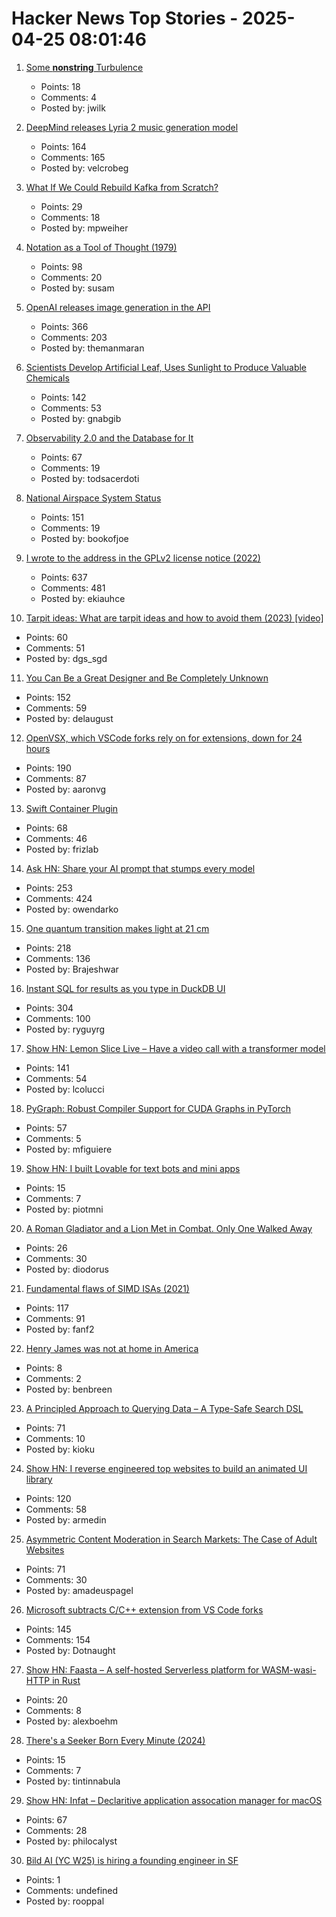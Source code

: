 # Hacker News Top Stories - 2025-04-25 08:01:46

1. [Some __nonstring__ Turbulence](https://lwn.net/SubscriberLink/1018486/1dcd29863655cb25/)
   - Points: 18
   - Comments: 4
   - Posted by: jwilk

2. [DeepMind releases Lyria 2 music generation model](https://deepmind.google/discover/blog/music-ai-sandbox-now-with-new-features-and-broader-access/)
   - Points: 164
   - Comments: 165
   - Posted by: velcrobeg

3. [What If We Could Rebuild Kafka from Scratch?](https://www.morling.dev/blog/what-if-we-could-rebuild-kafka-from-scratch/)
   - Points: 29
   - Comments: 18
   - Posted by: mpweiher

4. [Notation as a Tool of Thought (1979)](https://www.jsoftware.com/papers/tot.htm)
   - Points: 98
   - Comments: 20
   - Posted by: susam

5. [OpenAI releases image generation in the API](https://openai.com/index/image-generation-api/)
   - Points: 366
   - Comments: 203
   - Posted by: themanmaran

6. [Scientists Develop Artificial Leaf, Uses Sunlight to Produce Valuable Chemicals](https://newscenter.lbl.gov/2025/04/24/scientists-develop-artificial-leaf-that-uses-sunlight-to-produce-valuable-chemicals/)
   - Points: 142
   - Comments: 53
   - Posted by: gnabgib

7. [Observability 2.0 and the Database for It](https://greptime.com/blogs/2025-04-25-greptimedb-observability2-new-database)
   - Points: 67
   - Comments: 19
   - Posted by: todsacerdoti

8. [National Airspace System Status](https://nasstatus.faa.gov/)
   - Points: 151
   - Comments: 19
   - Posted by: bookofjoe

9. [I wrote to the address in the GPLv2 license notice (2022)](https://code.mendhak.com/gpl-v2-address-letter/)
   - Points: 637
   - Comments: 481
   - Posted by: ekiauhce

10. [Tarpit ideas: What are tarpit ideas and how to avoid them (2023) [video]](https://www.ycombinator.com/library/Ij-tarpit-ideas-what-are-tarpit-ideas-how-to-avoid-them)
   - Points: 60
   - Comments: 51
   - Posted by: dgs_sgd

11. [You Can Be a Great Designer and Be Completely Unknown](https://www.chrbutler.com/you-can-be-a-great-designer-and-be-completely-unknown)
   - Points: 152
   - Comments: 59
   - Posted by: delaugust

12. [OpenVSX, which VSCode forks rely on for extensions, down for 24 hours](https://status.open-vsx.org/)
   - Points: 190
   - Comments: 87
   - Posted by: aaronvg

13. [Swift Container Plugin](https://github.com/apple/swift-container-plugin)
   - Points: 68
   - Comments: 46
   - Posted by: frizlab

14. [Ask HN: Share your AI prompt that stumps every model](undefined)
   - Points: 253
   - Comments: 424
   - Posted by: owendarko

15. [One quantum transition makes light at 21 cm](https://bigthink.com/starts-with-a-bang/21cm-magic-length/)
   - Points: 218
   - Comments: 136
   - Posted by: Brajeshwar

16. [Instant SQL for results as you type in DuckDB UI](https://motherduck.com/blog/introducing-instant-sql/)
   - Points: 304
   - Comments: 100
   - Posted by: ryguyrg

17. [Show HN: Lemon Slice Live – Have a video call with a transformer model](undefined)
   - Points: 141
   - Comments: 54
   - Posted by: lcolucci

18. [PyGraph: Robust Compiler Support for CUDA Graphs in PyTorch](https://arxiv.org/abs/2503.19779)
   - Points: 57
   - Comments: 5
   - Posted by: mfiguiere

19. [Show HN: I built Lovable for text bots and mini apps](https://plutonic.dev)
   - Points: 15
   - Comments: 7
   - Posted by: piotmni

20. [A Roman Gladiator and a Lion Met in Combat. Only One Walked Away](https://www.nytimes.com/2025/04/23/science/lion-gladiator-romans-bones.html)
   - Points: 26
   - Comments: 30
   - Posted by: diodorus

21. [Fundamental flaws of SIMD ISAs (2021)](https://www.bitsnbites.eu/three-fundamental-flaws-of-simd/)
   - Points: 117
   - Comments: 91
   - Posted by: fanf2

22. [Henry James was not at home in America](https://newrepublic.com/article/193998/henry-james-not-home-america)
   - Points: 8
   - Comments: 2
   - Posted by: benbreen

23. [A Principled Approach to Querying Data – A Type-Safe Search DSL](https://www.claudiu-ivan.com/writing/search-dsl)
   - Points: 71
   - Comments: 10
   - Posted by: kioku

24. [Show HN: I reverse engineered top websites to build an animated UI library](https://reverseui.com)
   - Points: 120
   - Comments: 58
   - Posted by: armedin

25. [Asymmetric Content Moderation in Search Markets: The Case of Adult Websites](https://papers.ssrn.com/sol3/papers.cfm?abstract_id=5106235)
   - Points: 71
   - Comments: 30
   - Posted by: amadeuspagel

26. [Microsoft subtracts C/C++ extension from VS Code forks](https://www.theregister.com/2025/04/24/microsoft_vs_code_subtracts_cc_extension/)
   - Points: 145
   - Comments: 154
   - Posted by: Dotnaught

27. [Show HN: Faasta – A self-hosted Serverless platform for WASM-wasi-HTTP in Rust](https://github.com/fourlexboehm/faasta)
   - Points: 20
   - Comments: 8
   - Posted by: alexboehm

28. [There's a Seeker Born Every Minute (2024)](https://lareviewofbooks.org/article/theres-a-seeker-born-every-minute/)
   - Points: 15
   - Comments: 7
   - Posted by: tintinnabula

29. [Show HN: Infat – Declaritive application assocation manager for macOS](https://github.com/philocalyst/infat)
   - Points: 67
   - Comments: 28
   - Posted by: philocalyst

30. [Bild AI (YC W25) is hiring a founding engineer in SF](https://www.ycombinator.com/companies/bild-ai/jobs/m2ilR5L-founding-engineer)
   - Points: 1
   - Comments: undefined
   - Posted by: rooppal

